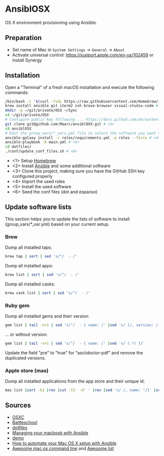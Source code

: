 # AnsiblOSX

OS X environment provisioning using Ansible.


## Preparation

* Set name of Mac in `System Settings` -> `General` -> `About`
* Activate universal control: https://support.apple.com/en-us/102459 or install Synergy


## Installation

Open a "Terminal" of a fresh macOS installation and execute the following commands:

```sh
/bin/bash -c "$(curl -fsSL https://raw.githubusercontent.com/Homebrew/install/HEAD/install.sh)"  # <1>
brew install ansible git iterm2 zsh brave-browser visual-studio-code # <2>
mkdir -p ~/git/private/OSX ~/Sync
cd ~/git/private/OSX
# Configure public key following ... https://docs.github.com/de/authentication/connecting-to-github-with-ssh/generating-a-new-ssh-key-and-adding-it-to-the-ssh-agent
git clone git@github.com:Maarc/ansiblOSX.git # <3>
cd ansiblOSX
# Edit the group_wars/*_vars.yml file to select the software you want to install
ansible-galaxy install -r roles/requirements.yml -p roles --force # <4>
ansible-playbook -K main.yml # <5>
cd dotfiles/
./conf/update_conf_files.sh # <6>
```

* <1> Setup [Homebrew](http://brew.sh/)
* <2> Install [Ansible](https://www.ansible.com/) and some additional software
* <3> Clone this project, making sure you have the GitHub SSH key configured properly
* <4> Import the used roles
* <5> Install the used software
* <6> Seed the conf files (dot and espanso)

## Update software lists

This section helps you to update the lists of software to install (group_vars/*_var.yml) based on your current setup.

### Brew

Dump all installed taps:
```sh
brew tap | sort | sed 's/^/  - /'
````

Dump all installed apps:
```sh
brew list | sort | sed 's/^/  - /'
```

Dump all installed casks:
```sh
brew cask list | sort | sed 's/^/  - /'
```

### Ruby gem

Dump all installed gems and their version:
```sh
gem list | tail -n+1 | sed 's/^/  - { name: /' |sed 's/ (/, version: /' | sed 's/)/, pre: false }/' | sed 's/ default: / /'
```

... or without version:

```sh
gem list | tail -n+1 | sed 's/^/  - { name: /' |sed 's/ (.*/ }/'
```

Update the field "pre" to "true" for "asciidoctor-pdf" and remove the duplicated versions.


### Apple store (mas)

Dump all installed applications from the app store and their unique id:

```sh
mas list |sort -k2 |rev |cut -f2- -d' ' |rev |sed 's/ /, name: "/1' |sed 's/^/  - { id: /' |sed 's/$/" }/'
```

## Sources

* [OSXC](https://osxc.github.io/)
* [Battleschool](https://github.com/spencergibb/battleschool)
* [dotfiles](https://github.com/ricbra/dotfiles)
* [Managing your macbook with Ansible](http://blog.james-carr.org/2016/03/29/managing-your-macbook-with-ansible/)
* [demo](https://github.com/jamescarr/ansible-mac-demo)
* [How to automate your Mac OS X setup with Ansible](https://blog.vandenbrand.org/2016/01/04/how-to-automate-your-mac-os-x-setup-with-ansible/)
* [Awesome mac os command line](https://github.com/herrbischoff/awesome-osx-command-line) and [Awesome list](https://github.com/sindresorhus/awesome)
